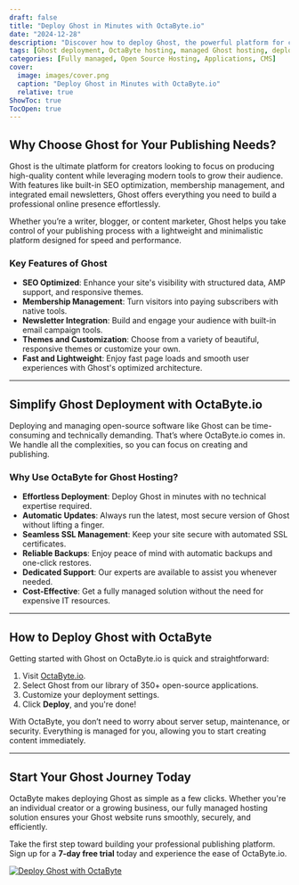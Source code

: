 ```yaml
---
draft: false
title: "Deploy Ghost in Minutes with OctaByte.io"
date: "2024-12-28"
description: "Discover how to deploy Ghost, the powerful platform for content creators, in just minutes with OctaByte.io. Enjoy fully managed hosting, automatic updates, and seamless SSL management."
tags: [Ghost deployment, OctaByte hosting, managed Ghost hosting, deploy Ghost, Ghost CMS, open-source hosting, Ghost for creators, Ghost membership, Ghost newsletters]
categories: [Fully managed, Open Source Hosting, Applications, CMS]
cover:
  image: images/cover.png
  caption: "Deploy Ghost in Minutes with OctaByte.io"
  relative: true
ShowToc: true
TocOpen: true
---
```

## Why Choose Ghost for Your Publishing Needs?

Ghost is the ultimate platform for creators looking to focus on producing high-quality content while leveraging modern tools to grow their audience. With features like built-in SEO optimization, membership management, and integrated email newsletters, Ghost offers everything you need to build a professional online presence effortlessly.

Whether you’re a writer, blogger, or content marketer, Ghost helps you take control of your publishing process with a lightweight and minimalistic platform designed for speed and performance. 

### Key Features of Ghost

- **SEO Optimized**: Enhance your site's visibility with structured data, AMP support, and responsive themes.
- **Membership Management**: Turn visitors into paying subscribers with native tools.
- **Newsletter Integration**: Build and engage your audience with built-in email campaign tools.
- **Themes and Customization**: Choose from a variety of beautiful, responsive themes or customize your own.
- **Fast and Lightweight**: Enjoy fast page loads and smooth user experiences with Ghost's optimized architecture.

---

## Simplify Ghost Deployment with OctaByte.io

Deploying and managing open-source software like Ghost can be time-consuming and technically demanding. That’s where OctaByte.io comes in. We handle all the complexities, so you can focus on creating and publishing.

### Why Use OctaByte for Ghost Hosting?

- **Effortless Deployment**: Deploy Ghost in minutes with no technical expertise required.
- **Automatic Updates**: Always run the latest, most secure version of Ghost without lifting a finger.
- **Seamless SSL Management**: Keep your site secure with automated SSL certificates.
- **Reliable Backups**: Enjoy peace of mind with automatic backups and one-click restores.
- **Dedicated Support**: Our experts are available to assist you whenever needed.
- **Cost-Effective**: Get a fully managed solution without the need for expensive IT resources.

---

## How to Deploy Ghost with OctaByte

Getting started with Ghost on OctaByte.io is quick and straightforward:

1. Visit [OctaByte.io](https://octabyte.io).
2. Select Ghost from our library of 350+ open-source applications.
3. Customize your deployment settings.
4. Click **Deploy**, and you're done!

With OctaByte, you don’t need to worry about server setup, maintenance, or security. Everything is managed for you, allowing you to start creating content immediately.

---

## Start Your Ghost Journey Today

OctaByte makes deploying Ghost as simple as a few clicks. Whether you're an individual creator or a growing business, our fully managed hosting solution ensures your Ghost website runs smoothly, securely, and efficiently.

Take the first step toward building your professional publishing platform. Sign up for a **7-day free trial** today and experience the ease of OctaByte.io.

[![Deploy Ghost with OctaByte](/images/deploy-on-octabyte.png)](https://octabyte.io/fully-managed-open-source-services/applications/cms/ghost)